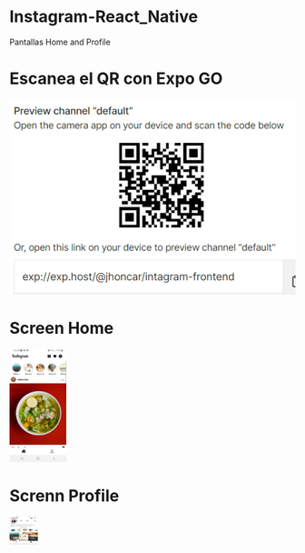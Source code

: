 # Instagram-React_Native
Pantallas Home and Profile

# Escanea el QR con Expo GO
<img src="./assets/qr_intagram.PNG" alt="QR Expo GO"/>

# Screen Home
<img src="./assets/home.jpeg" alt="Home" width="100px" height="200px" scale="50%"/>

# Screnn Profile
<img src="./assets/profile.jpeg" alt="Profile" width="50" height="50" scale="50%"/>